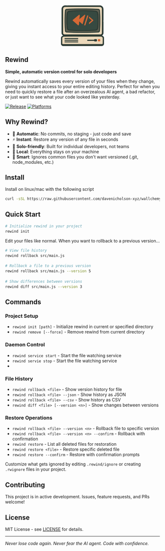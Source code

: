 <p align="center">
<img src="/images/logo1.png" alt="rewind logo" width="140px"/>
<h2>Rewind</h2>
</p>

**Simple, automatic version control for solo developers**

Rewind automatically saves every version of your files when they change, giving you instant access to your entire editing history. Perfect for when you need to quickly restore a file after an overzealous AI agent, a bad refactor, or just want to see what your code looked like yesterday.

[![Release](https://img.shields.io/github/release/davenicholson-xyz/rewind.svg)](https://github.com/davenicholson-xyz/rewind/releases/latest)
[![Platforms](https://img.shields.io/badge/platforms-linux%20|%20macos-blue)]()

## Why Rewind?

- 🔄 **Automatic**: No commits, no staging - just code and save
- ⚡ **Instant**: Restore any version of any file in seconds  
- 🎯 **Solo-friendly**: Built for individual developers, not teams
- 💾 **Local**: Everything stays on your machine
- 🧠 **Smart**: Ignores common files you don't want versioned (.git, node_modules, etc.)

## Install

Install on linux/mac with the following script
```sh
curl -sSL https://raw.githubusercontent.com/davenicholson-xyz/wallchemy/main/install.sh | bash
```

## Quick Start

```bash
# Initialize rewind in your project
rewind init
```

Edit your files like normal. When you want to rollback to a previous version...

```bash
# View file history
rewind rollback src/main.js

# Rollback a file to a previous version
rewind rollback src/main.js --version 5

# Show differences between versions
rewind diff src/main.js --version 3
```

## Commands

### Project Setup
- `rewind init [path]` - Initialize rewind in current or specified directory
- `rewind remove [--force]` - Remove rewind from current directory

### Daemon Control  
- `rewind service start` - Start the file watching service
- `rewind servie stop` - Start the file watching service
- 
### File History
- `rewind rollback <file>` - Show version history for file
- `rewind rollback <file> --json` - Show history as JSON
- `rewind rollback <file> --csv` - Show history as CSV
- `rewind diff <file> [--version <n>]` - Show changes between versions

### Restore Operations
- `rewind rollback <file> --version <n>` - Rollback file to specific version
- `rewind rollback <file> --version <n> --confirm` - Rollback with confirmation
- `rewind restore` - List all deleted files for restoration
- `rewind restore <file>` - Restore specific deleted file
- `rewind restore --confirm` - Restore with confirmation prompts

Customize what gets ignored by editing `.rewind/ignore` or creating `.rwignore` files in your project.

## Contributing

This project is in active development. Issues, feature requests, and PRs welcome!

## License

MIT License - see [LICENSE](LICENSE) for details.

---

*Never lose code again. Never fear the AI agent. Code with confidence.*
